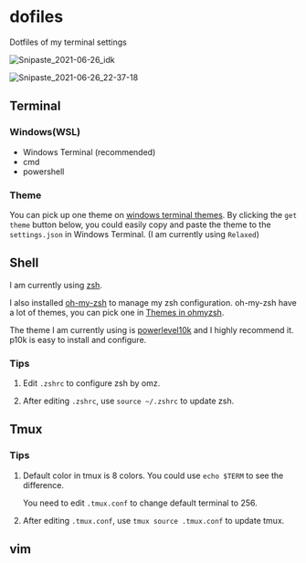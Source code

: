 # dofiles

Dotfiles of my terminal settings


![Snipaste_2021-06-26_idk](https://user-images.githubusercontent.com/39271899/123531238-90f2c580-d735-11eb-9dcc-84d4fdfdc959.jpg)

![Snipaste_2021-06-26_22-37-18](https://user-images.githubusercontent.com/39271899/123531206-407b6800-d735-11eb-9cca-b28eb7d84281.png)


## Terminal

### Windows(WSL)
* Windows Terminal (recommended)
* cmd 
* powershell

### Theme
You can pick up one theme on [windows terminal themes](https://windowsterminalthemes.dev/). By clicking the `get theme` button below, you could easily copy and paste the theme to the `settings.json` in Windows Terminal. (I am currently using `Relaxed`)



## Shell

I am currently using [zsh](https://www.zsh.org/).

I also installed [oh-my-zsh](https://github.com/ohmyzsh/ohmyzsh) to manage my zsh configuration. oh-my-zsh have a lot of themes, you can pick one in [Themes in ohmyzsh](https://github.com/ohmyzsh/ohmyzsh/wiki/Themes).

The theme I am currently using is  [powerlevel10k](https://github.com/romkatv/powerlevel10k) and I highly recommend it. p10k is easy to install and configure. 

### Tips

1. Edit `.zshrc` to configure zsh by omz.

2. After editing `.zshrc`, use `source ~/.zshrc` to update zsh. 



## Tmux

### Tips

1. Default color in tmux is 8 colors. You could use `echo $TERM` to see the difference. 

   You need to edit `.tmux.conf` to change default terminal to 256.

2. After editing `.tmux.conf`, use `tmux source .tmux.conf` to update tmux.



## vim
